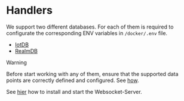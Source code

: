 # Handlers

We support two different databases. For each of them is required to configurate the corresponding ENV variables in `/docker/.env` file. 

- [IotDB](./src/iotdb/README.md)
- [RealmDB](./src/realmdb/README.md)

> [!WARNING]
> Before start working with any of them, ensure that the supported data points are correctly defined and configured. See [how](./handlers/config/README.md).

See [hier](../../information-layer/README.md) how to install and start the Websocket-Server.
